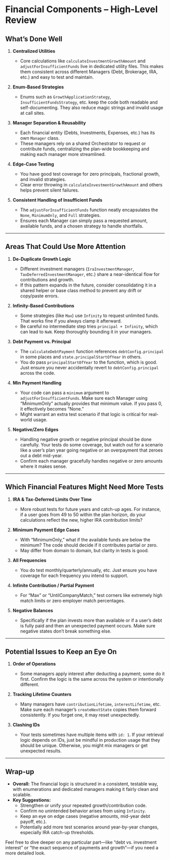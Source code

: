 # Financial Components – High-Level Review

## What’s Done Well

1. **Centralized Utilities**
    - Core calculations like `calculateInvestmentGrowthAmount` and `adjustForInsufficientFunds` live in dedicated utility files. This makes them consistent across different Managers (Debt, Brokerage, IRA, etc.) and easy to test and maintain.

2. **Enum-Based Strategies**
    - Enums such as `GrowthApplicationStrategy`, `InsufficientFundsStrategy`, etc. keep the code both readable and self-documenting. They also reduce magic strings and invalid usage at call sites.

3. **Manager Separation & Reusability**
    - Each financial entity (Debts, Investments, Expenses, etc.) has its own `Manager` class.
    - These managers rely on a shared Orchestrator to request or contribute funds, centralizing the plan-wide bookkeeping and making each manager more streamlined.

4. **Edge-Case Testing**
    - You have good test coverage for zero principals, fractional growth, and invalid strategies.
    - Clear error throwing in `calculateInvestmentGrowthAmount` and others helps prevent silent failures.

5. **Consistent Handling of Insufficient Funds**
    - The `adjustForInsufficientFunds` function neatly encapsulates the `None`, `MinimumOnly`, and `Full` strategies.
    - Ensures each Manager can simply pass a requested amount, available funds, and a chosen strategy to handle shortfalls.

---

## Areas That Could Use More Attention

1. **De-Duplicate Growth Logic**
    - Different investment managers (`IraInvestmentManager`, `TaxDeferredInvestmentManager`, etc.) share a near-identical flow for contributions and growth.
    - If this pattern expands in the future, consider consolidating it in a shared helper or base class method to prevent any drift or copy/paste errors.

2. **Infinity-Based Contributions**
    - Some strategies (like `Max`) use `Infinity` to request unlimited funds. That works fine if you always clamp it afterward.
    - Be careful no intermediate step tries `principal + Infinity`, which can lead to `NaN`. Keep thoroughly bounding it in your managers.

3. **Debt Payment vs. Principal**
    - The `calculateDebtPayment` function references `debtConfig.principal` in some places and `state.principalStartOfYear` in others.
    - You do pass `principalStartOfYear` to the function, which is good. Just ensure you never accidentally revert to `debtConfig.principal` across the code.

4. **Min Payment Handling**
    - Your code can pass a `minimum` argument to `adjustForInsufficientFunds`. Make sure each Manager using “MinimumOnly” actually provides that minimum value. If you pass 0, it effectively becomes “None.”
    - Might warrant an extra test scenario if that logic is critical for real-world usage.

5. **Negative/Zero Edges**
    - Handling negative growth or negative principal should be done carefully. Your tests do some coverage, but watch out for a scenario like a user’s plan year going negative or an overpayment that zeroes out a debt mid-year.
    - Confirm each manager gracefully handles negative or zero amounts where it makes sense.

---

## Which Financial Features Might Need More Tests

1. **IRA & Tax-Deferred Limits Over Time**
    - More robust tests for future years and catch-up ages. For instance, if a user goes from 49 to 50 within the plan horizon, do your calculations reflect the new, higher IRA contribution limits?

2. **Minimum Payment Edge Cases**
    - With “MinimumOnly,” what if the available funds are below the minimum? The code should decide if it contributes partial or zero.
    - May differ from domain to domain, but clarity in tests is good.

3. **All Frequencies**
    - You do test monthly/quarterly/annually, etc. Just ensure you have coverage for each frequency you intend to support.

4. **Infinite Contribution / Partial Payment**
    - For “Max” or “UntilCompanyMatch,” test corners like extremely high match limits or zero employer match percentages.

5. **Negative Balances**
    - Specifically if the plan invests more than available or if a user’s debt is fully paid and then an unexpected payment occurs. Make sure negative states don’t break something else.

---

## Potential Issues to Keep an Eye On

1. **Order of Operations**
    - Some managers apply interest after deducting a payment; some do it first. Confirm the logic is the same across the system or intentionally different.

2. **Tracking Lifetime Counters**
    - Many managers have `contributionLifetime`, `interestLifetime`, etc. Make sure each manager’s `createNextState` copies them forward consistently. If you forget one, it may reset unexpectedly.

3. **Clashing IDs**
    - Your tests sometimes have multiple items with `id: 1`. If your retrieval logic depends on IDs, just be mindful in production usage that they should be unique. Otherwise, you might mix managers or get unexpected results.

---

## Wrap-up

- **Overall:** The financial logic is structured in a consistent, testable way, with enumerations and dedicated managers making it fairly clean and scalable.
- **Key Suggestions:**
    - Strengthen or unify your repeated growth/contribution code.
    - Confirm no unintended behavior arises from using `Infinity`.
    - Keep an eye on edge cases (negative amounts, mid-year debt payoff, etc.).
    - Potentially add more test scenarios around year-by-year changes, especially IRA catch-up thresholds.

Feel free to dive deeper on any particular part—like “debt vs. investment interest” or “the exact sequence of payments and growth”—if you need a more detailed look.

